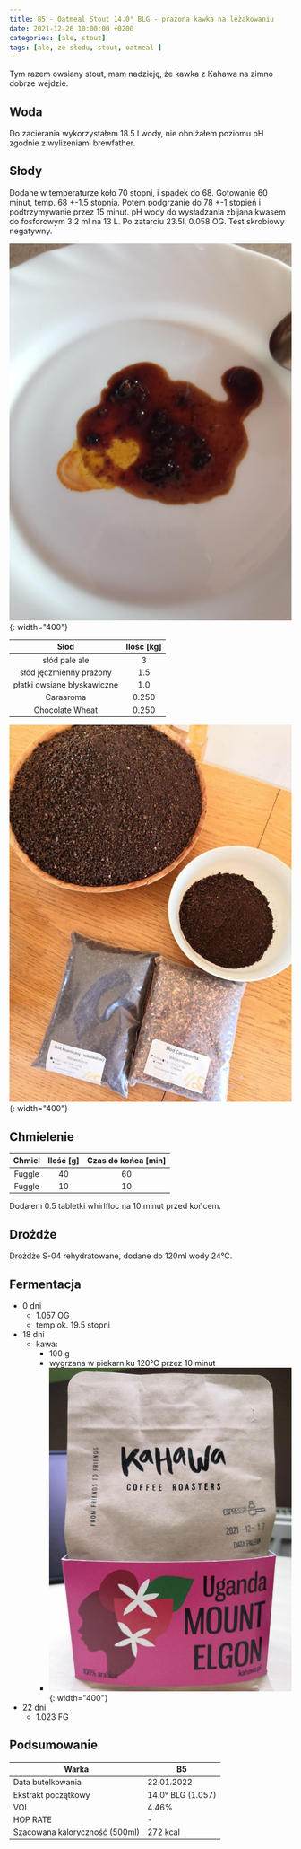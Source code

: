 ```yaml
---
title: B5 - Oatmeal Stout 14.0° BLG - prażona kawka na leżakowaniu
date: 2021-12-26 10:00:00 +0200
categories: [ale, stout]
tags: [ale, ze słodu, stout, oatmeal ]
---
```


Tym razem owsiany stout, mam nadzieję, że kawka z Kahawa na zimno dobrze wejdzie. 

## Woda

Do zacierania wykorzystałem 18.5 l wody, nie obniżałem poziomu pH zgodnie z wylizeniami brewfather.

## Słody

Dodane w temperaturze koło 70 stopni, i spadek do 68. Gotowanie 60 minut, temp. 68 +-1.5 stopnia. Potem podgrzanie do 78 +-1 stopień i podtrzymywanie przez 15 minut. pH wody do wysładzania zbijana kwasem do fosforowym 3.2 ml na 13 L. 
Po zatarciu 23.5l, 0.058 OG. Test skrobiowy negatywny.

![jodyna](/assets/posts/12-2021/jodyna.jpg){: width="400"}

|  Słod  	| Ilość [kg] 	|
|:--------:	|:---------: |
|  słód pale ale  	|     3    	| 
|  słód jęczmienny prażony	|     1.5    	| 
|  płatki owsiane błyskawiczne  	|     1.0    	| 
|  Caraaroma  	|     0.250    	| 
|  Chocolate Wheat  	|     0.250    	| 

![slod](/assets/posts/12-2021/slod.jpg){: width="400"}

## Chmielenie

|  Chmiel  	| Ilość [g] 	| Czas do końca [min] 	|
|:--------:	|:---------:	|:-------------------:	|
|  Fuggle  	|     40    	|          60         	|
|  Fuggle  	|     10    	|          10         	|

Dodałem 0.5 tabletki whirlfloc na 10 minut przed końcem.


## Drożdże

Drożdże S-04 rehydratowane, dodane do 120ml wody 24°C.


## Fermentacja

* 0 dni
  - 1.057 OG
  - temp ok. 19.5 stopni
* 18 dni
  * kawa:
    * 100 g 
    * wygrzana w piekarniku 120°C przez 10 minut
    * ![slod](/assets/posts/12-2021/kawa.jpg){: width="400"}
* 22 dni
  * 1.023 FG

## Podsumowanie

| Warka                          	| B5                	|
|--------------------------------	|-------------------	|
| Data butelkowania              	| 22.01.2022    	|
| Ekstrakt początkowy            	| 14.0° BLG (1.057) 	|
| VOL                            	| 4.46%             	|
| HOP RATE                       	| -           	|
| Szacowana kaloryczność (500ml) 	| 272 kcal          	|


<!-- ## Degustacja

![piwko](/assets/posts/09-2021/efekt.webp){: width="400"}

| Cecha            	| Opis 	|
|------------------	|------	|
| Aromat           	| drożdże, wędzonka	|
| Wygląd           	| słomkowe, brak piany	|
| Smak             	| wodniste, posmak wędzonki	|
| Goryczka         	| brak	|
| Uczucie w ustach 	| jest ok	|
| Ogólne wrażenie  	| 1.5/5	|
| Uwagi             | filtrowanie się udało, zacieranie nie, z czasem się ułożyło |  -->